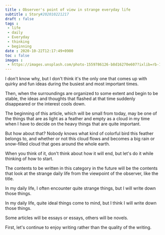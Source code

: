 ```yaml
---
title : Observer's point of view in strange everyday life
subtitle : Story#202010221217
draft : false
tags :
 - life
 - daily
 - Everyday
 - thinking
 - beginning
date : 2020-10-22T12:17:49+0900
toc : false
images : 
 - https://images.unsplash.com/photo-1559786126-b8d16270e607?ixlib=rb-1.2.1&q=80&fm=jpg&crop=entropy&cs=tinysrgb&w=1080&fit=max&ixid=eyJhcHBfaWQiOjE1NTU0OX0
---
```

I don't know why, but I don't think it's the only one that comes up with quirky and fun ideas during the busiest and most important times.  

Then, when the surroundings are organized to some extent and begin to be stable, the ideas and thoughts that flashed at that time suddenly disappeared or the interest cools down.  

The beginning of this article, which will be small from today, may be one of the things that are as light as a feather and empty as a cloud in my time when I have to decide on the heavy things that are quite important.  

But how about that? Nobody knows what kind of colorful bird this feather belongs to, and whether or not this cloud flows and becomes a big rain or snow-filled cloud that goes around the whole earth.  

When you think of it, don't think about how it will end, but let's do it while thinking of how to start.  

The contents to be written in this category in the future will be the contents that look at the strange daily life from the viewpoint of the observer, like the title.  

In my daily life, I often encounter quite strange things, but I will write down those things.  

In my daily life, quite ideal things come to mind, but I think I will write down those things.  

Some articles will be essays or essays, others will be novels.  

First, let's continue to enjoy writing rather than the quality of the writing.